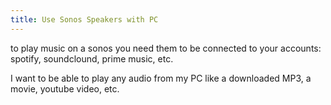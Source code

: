 ```yaml
---
title: Use Sonos Speakers with PC
---
```


to play music on a sonos you need them to be connected to your accounts: spotify, soundclound, prime music, etc.

I want to be able to play any audio from my PC like a downloaded MP3, a movie, youtube video, etc.
